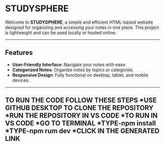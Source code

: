 # STUDYSPHERE

Welcome to **STUDYDPHERE**, a simple and efficient HTML-based website designed for organizing and accessing your notes in one place. This project is lightweight and can be used locally or hosted online.

---

## Features
- **User-Friendly Interface**: Navigate your notes with ease.
- **Categorized Notes**: Organize notes by topics or categories.
- **Responsive Design**: Fully functional on desktop, tablet, and mobile devices.
  

---
TO RUN THE CODE FOLLOW THESE STEPS
*USE GITHUB DESKTOP TO CLONE THE REPOSITORY 
*RUN THE REPOSITORY IN VS CODE
   *TO RUN IN VS CODE
       *GO TO TERMINAL
       *TYPE-npm install
       *TYPE-npm rum dev
       *CLICK IN THE GENERATED LINK
---
